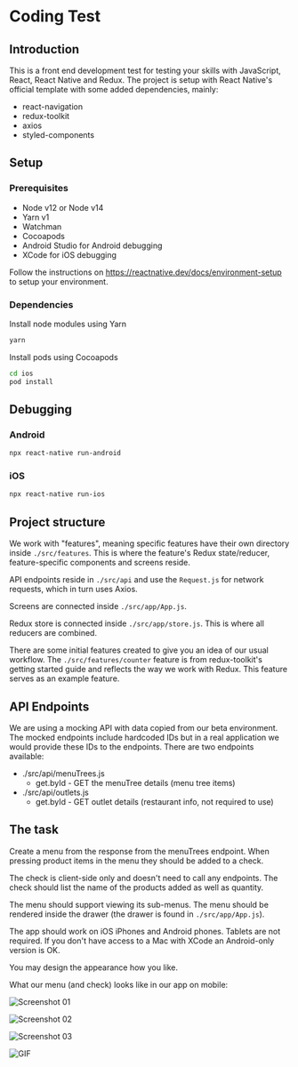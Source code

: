 # Coding Test

## Introduction

This is a front end development test for testing your skills with JavaScript, React, React Native and Redux. The project is setup with React Native's official template with some added dependencies, mainly:

- react-navigation
- redux-toolkit
- axios
- styled-components

## Setup

### Prerequisites

- Node v12 or Node v14
- Yarn v1
- Watchman
- Cocoapods
- Android Studio for Android debugging
- XCode for iOS debugging

Follow the instructions on https://reactnative.dev/docs/environment-setup to setup your environment.

### Dependencies

Install node modules using Yarn

```sh
yarn
```

Install pods using Cocoapods

```sh
cd ios
pod install
```

## Debugging

### Android

```sh
npx react-native run-android
```

### iOS

```sh
npx react-native run-ios
```

## Project structure

We work with "features", meaning specific features have their own directory inside `./src/features`. This is where the feature's Redux state/reducer, feature-specific components and screens reside.

API endpoints reside in `./src/api` and use the `Request.js` for network requests, which in turn uses Axios.

Screens are connected inside `./src/app/App.js`.

Redux store is connected inside `./src/app/store.js`. This is where all reducers are combined.

There are some initial features created to give you an idea of our usual workflow. The `./src/features/counter` feature is from redux-toolkit's getting started guide and reflects the way we work with Redux. This feature serves as an example feature.

## API Endpoints

We are using a mocking API with data copied from our beta environment. The mocked endpoints include hardcoded IDs but in a real application we would provide these IDs to the endpoints. There are two endpoints available:

- ./src/api/menuTrees.js
  - get.byId - GET the menuTree details (menu tree items)
- ./src/api/outlets.js
  - get.byId - GET outlet details (restaurant info, not required to use)

## The task

Create a menu from the response from the menuTrees endpoint. When pressing product items in the menu they should be added to a check.

The check is client-side only and doesn't need to call any endpoints. The check should list the name of the products added as well as quantity.

The menu should support viewing its sub-menus. The menu should be rendered inside the drawer (the drawer is found in `./src/app/App.js`).

The app should work on iOS iPhones and Android phones. Tablets are not required. If you don't have access to a Mac with XCode an Android-only version is OK.

You may design the appearance how you like.

What our menu (and check) looks like in our app on mobile:

![Screenshot 01](docs/screenshot01.PNG 'Screenshot 01')

![Screenshot 02](docs/screenshot02.PNG 'Screenshot 02')

![Screenshot 03](docs/screenshot03.PNG 'Screenshot 03')

![GIF](docs/video.gif 'GIF')
